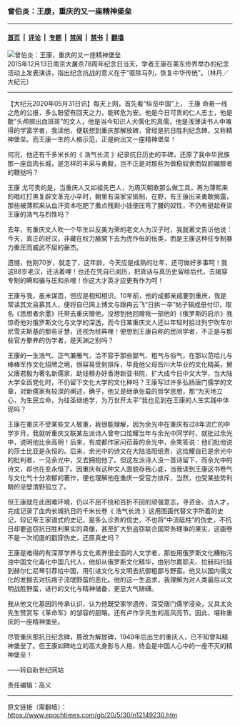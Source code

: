 ### 曾伯炎：王康，重庆的又一座精神堡垒

---

#### [首页](../../../..?n12149230) &nbsp;|&nbsp; [评论](../../../../../epoch-comment?n12149230) &nbsp;|&nbsp; [专题](../../../../../epoch-special?n12149230) &nbsp;|&nbsp; [禁闻](../../../../../epoch-news?n12149230) &nbsp;|&nbsp; [禁书](../../../../../books?n12149230) &nbsp;|&nbsp; [翻墙](https://github.com/gfw-breaker/nogfw/blob/master/README.md?n12149230)


<div><img alt="曾伯炎：王康，重庆的又一座精神堡垒" class="attachment-djy_600_400 size-djy_600_400 wp-post-image" src="https://i.epochtimes.com/assets/uploads/2020/05/151214230111836-600x400.jpg"/>
<div class="caption">
 2015年12月13日南京大屠杀78周年纪念日当天，学者王康在美东侨界举办的纪念活动上发表演讲，指出纪念抗战的意义在于“驱除马列，恢复中华传统”。（林丹／大纪元）
</div></div><hr/><div class="post_content" id="artbody" itemprop="articleBody">
 <!-- article content begin -->
 <p>
  【大纪元2020年05月31日讯】每天上网，首先看“纵览中国”上，
  <ok href="https://www.epochtimes.com/gb/tag/%E7%8E%8B%E5%BA%B7.html">
   王康
  </ok>
  命悬一线之危的公报，多么聁望有回天之力，能转危为安。他是今日可贵的仁人志士，他是敢”头颅掷出血斑斑”的文人，他是当今知识人犬儒化的真儒，他是浅薄读书人中难得的学富学者，我读他，便联想到重庆那解放碑，曾经是抗日胜利纪念碑，又称精神堡垒。而王康一生的人格示范，正是树出又一座精神堡垒！
 </p>
 <p>
  何况，他还有千多米长的《
  <ok href="https://www.epochtimes.com/gb/tag/%E6%B5%A9%E6%B0%94%E9%95%BF%E6%B5%81.html">
   浩气长流
  </ok>
  》纪录抗日历史的丰碑，还原了我中华民族那一座血肉长城，是怎样的丰采与勇毅，岂不正是对那些为做稳奴隶而奴颜媚膝者的鞭挞吗？
 </p>
 <p>
  <ok href="https://www.epochtimes.com/gb/tag/%E7%8E%8B%E5%BA%B7.html">
   王康
  </ok>
  尤可贵的是，当重庆人又如祖先巴人，为周灭朝歌那么做工具，再为薄熙来的唱红打黑复辟文革充小卒时，朝里有温家宝抵制，在野，有王康出来勇敢揭露，那些被薄熙来从血汗资本吃肥了撒点残剩小钱便压弯了腰的奴性，不仍有挺起脊梁王康的浩气与烈性吗？
 </p>
 <p>
  去年，有重庆文人吹一个毕生以反美为荣的老文人为汉子时，我就著文告䜣他说：今天，真正的好汉，非藏在权力腋窝下去为虎作伥的伥类，而是王康这种任专制暴力重圧而威武不屈的豪杰。
 </p>
 <p>
  遗憾，他刚70岁，就走了，这年龄，今天应是成熟的壮年，还可做好多事呵！我这88岁老汉，还活着哩！也还在凭自已阅历，把真话与真历史留给后代，去揭穿专制的瞒和骗与圧和杀哩！你这大才英才应更有作为呵！
 </p>
 <p>
  王康与我，虽末谋靣，但应是相知相识。10年前，他的成都亲戚要到重庆，我是常读其文且慕其人，便将自已网上博文与跟冉云飞”日拱一卒”帖子辑成册付印，取名《思想者余墨》托带去重庆赠他，没想到他回赠我一部他的《俄罗斯的启示》我惊奇他对俄罗斯文化与文学的深透，而今日某重庆文人还以年轻时拾过列宁吹车尔尼雪夫斯基的那些牙慧，还视为经典哩！便想到王康自称的民间学者，不正是与那些官方豢养的伪学者，是天渊之别吗？
 </p>
 <p>
  王康的一生浩气、正气兼雅气，洽不容于那些鄙气、粗气与俗气，在那以范哈儿与棒棒军作文化招牌之境，很容易受到排斥，毕竟他父母皆川大毕业的文化精英，舅父唐君毅为著名新儒家，助钱穆办好香港新亚书院，扩大成今日中文大学，当大陆大学全靣党化时，不仍留下文化大学的文化种吗？王康写过许多弘扬唐门儒学的文章，对新儒家有较深的阐述，确乎，他又是继承张载的哲学思想，那“为天地立心，为生民立命，为往圣继绝学，为万世开太平”我也见到在王康的人生实践中体现吗？
 </p>
 <p>
  王康在重庆不受某些文人敬重，我很能理解，因为余光中在重庆有过8年流亡的中学岁月，我就听重庆文联某左派诗人曾夸口炫耀当年与余光中同学时，就批过余光中，说明他比余高明！后来，有成都作家问莅蓉的余光中，余笑答说：他们批他说的莎士比亚是永恒的。后来，余光中的诗文在大陆洛阳纸贵，这炫耀自已是余光中的批判者，一见余光中，又去拥抱他了。但这左派诗人没一首诗留下，而余光中的诗文，却也在变永恒了。因重庆有这种文人面貌存我心底，当我读到王康这书卷气与文化气十分浓郁的著作，便也理解他在重庆一受官方排斥，当然，也受某些势利眼的坚壁清野孤立了。
 </p>
 <p>
  但王康就在此困难环境，仍以不屈不挠和百折不回的顽强意志，寻资金、访人才，完成记录了血肉长城抗日的千米长卷《
  <ok href="https://www.epochtimes.com/gb/tag/%E6%B5%A9%E6%B0%94%E9%95%BF%E6%B5%81.html">
   浩气长流
  </ok>
  》这用图画代替文字所着的史记，较记帝王家谱式的史记，是多么诊贵的信史，不也将“中流砥柱”的伪史，不抗日却要盗窃抗日胜利果实的真像，甚至扩大到盗窃联合国常务理亊的果实，这画卷不是一次彻底的戳穿伪史，还原真史吗？
 </p>
 <p>
  王康是难得的有深厚学养与文化素养很全靣的人文学者，那些用俄罗斯文化糟粕污浊中国文化毒化中国几代人，他却从俄罗斯文化精华，由别尔嘉耶夫、拉赫玛托娃到赫尔仁尼琴引荐给中国，用引进文化与文明去抗御粗鄙与野蛮。他又以国内儒文化的发掘去对抗痞子流氓野蛮的恶化。他的这一生追求，我理解为对人类最后以文明战胜野蛮，进行的文化与精神储备，更显大气磅礴。
 </p>
 <p>
  我从他文化基因的传承认识，认为他既受家学遗传，深受唐门儒学浸染，又具太炎先生赞赏写《革命军》的邹容的胆略。还有卢作孚先生的高风亮节。因此，堪称重庆的一座精神堡垒。
 </p>
 <p>
  尽管重庆那抗日纪念碑，篡改为解放碑，1949年后出生的重庆人，已不知曾叫精神堡垒了。但王康如碑屹立的高大身影与人格，终会是中国人心中的一座不灭的精神堡垒！
 </p>
 <p>
  ——转自新世纪网站
 </p>
 <p>
  责任编辑：高义
 </p>
 <!-- article content end -->
 <div id="below_article_ad">
 </div>
</div>


---

原文链接（需翻墙）：https://www.epochtimes.com/gb/20/5/30/n12149230.htm